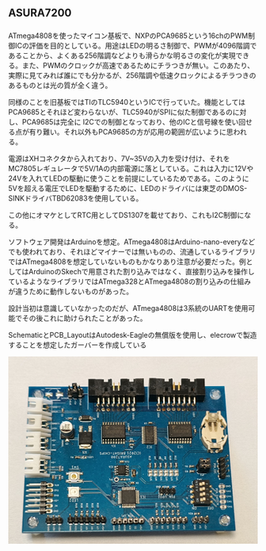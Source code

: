 ## ASURA7200

###
ATmega4808を使ったマイコン基板で、NXPのPCA9685という16chのPWM制御ICの評価を目的としている。用途はLEDの明るさ制御で、PWMが4096階調であることから、よくある256階調などよりも滑らかな明るさの変化が実現できる。また、PWMのクロックが高速であるためにチラつきが無い。このあたり、実際に見てみれば誰にでも分かるが、256階調や低速クロックによるチラつきのあるものとは光の質が全く違う。

同様のことを旧基板ではTIのTLC5940というICで行っていた。機能としてはPCA9685とそれほど変わらないが、TLC5940がSPIに似た制御であるのに対し、PCA9685は完全に  I2Cでの制御となっており、他のICと信号線を使い回せる点が有り難い。それ以外もPCA9685の方が応用の範囲が広いように思われる。

電源はXHコネクタから入れており、7V~35Vの入力を受け付け、それをMC7805レギュレータで5V/1Aの内部電源に落としている。これは入力に12Vや24Vを入れてLEDの駆動に使うことを前提にしているためである。このように5Vを超える電圧でLEDを駆動するために、LEDのドライバには東芝のDMOS-SINKドライバTBD62083を使用している。  
  
この他にオマケとしてRTC用としてDS1307を載せており、これもI2C制御になる。

ソフトウェア開発はArduinoを想定。ATmega4808はArduino-nano-everyなどでも使われており、それほどマイナーでは無いものの、流通しているライブラリではATmega4808を想定していないものもかなりあり注意が必要だった。例としてはArduinoのSkechで用意された割り込みではなく、直接割り込みを操作しているようなライブラリではATmega328とATmega4808の割り込みの仕組みが違うために動作しないものがあった。  
  
設計当初は意識していなかったのだが、ATmega4808は3系統のUARTを使用可能でその後これに助けられたことがあった。

SchematicとPCB\_LayoutはAutodesk-Eagleの無償版を使用し、elecrowで製造することを想定したガーバーを作成している

![ASURA7200](https://github.com/alpha010101/Asura7200/blob/master/IMG_20241230_130711078.jpg)

